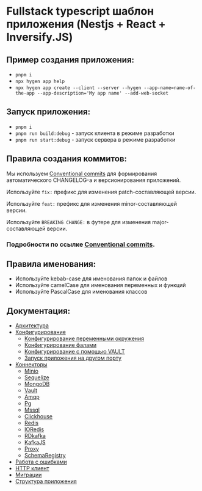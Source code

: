 # Fullstack typescript шаблон приложения (Nestjs + React + Inversify.JS)

## Пример создания приложения:

- `pnpm i`
- `npx hygen app help`
- `npx hygen app create --client --server --hygen --app-name=name-of-the-app --app-description='My app name' --add-web-socket`

## Запуск приложения:

- `pnpm i`
- `pnpm run build:debug` - запуск клиента в режиме разработки
- `pnpm run start:debug` - запуск сервера в режиме разработки

## Правила создания коммитов:

Мы используем [Conventional commits](https://www.conventionalcommits.org/en/v1.0.0/) для
формирования автоматического CHANGELOG-а и версионирования приложений.

Используйте `fix:` префикс для изменения patch-составляющей версии.

Используйте `feat:` префикс для изменения minor-составляющей версии.

Используйте `BREAKING CHANGE:` в футере для изменения major-составляющей версии.

### Подробности по ссылке [Conventional commits](https://www.conventionalcommits.org/en/v1.0.0/).

## Правила именования:

- Используйте kebab-case для именования папок и файлов
- Используйте camelCase для именования переменных и функций
- Используйте PascalCase для именования классов

## Документация:

- [Архитектура](./doc/ARCHITECTURE.md)
- [Конфигурирование](./doc/CONFIGURATION.md)
  - [Конфигурирование переменными окружения](./doc/ENV_LOADER.md)
  - [Конфигурирование фалами](./doc/FILE_LOADER.md)
  - [Конфигурирование с помощью VAULT](./doc/VAULT_LOADER.md)
  - [Запуск приложения на другом порту](./doc/APP_STARTUP_CONFIG.md)
- [Коннекторы](./doc/CONNECTORS.md)
  - [Minio](./doc/MINIO.md)
  - [Sequelize](./doc/SEQUELIZE.md)
  - [MongoDB](./doc/MONGO_DB.md)
  - [Vault](./doc/VAULT.md)
  - [Amqp](./doc/AMQP.md)
  - [Pg](./doc/PG.md)
  - [Mssql](./doc/MSSQL.md)
  - [Clickhouse](./doc/CLICKHOUSE.md)
  - [Redis](./doc/REDIS.md)
  - [IORedis](./doc/IOREDIS.md)
  - [RDkafka](./doc/RDKAFKA.md)
  - [KafkaJS](./doc/KAFKAJS.md)
  - [Proxy](./doc/PROXY.md) 
  - [SchemaRegistry](./doc/SCHEMA_REGISTRY.md) 
- [Работа с ошибками](./doc/ERRORS.md)   
- [HTTP клиент](./doc/AXIOS.md)
- [Миграции](./doc/MIGRATIONS.md)
- [Структура приложения](./doc/APP_STRUCTURE.md)
